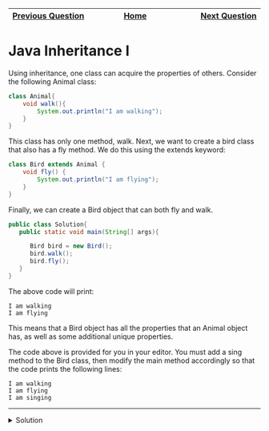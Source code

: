 | <img width=1000>[Previous Question](https://github.com/Kevin-Lago/java-hackerrank-solutions/tree/main/src/)</img> | <img width=1000>[Home](https://github.com/Kevin-Lago/java-hackerrank-solutions)</img> | <img width=1000>[Next Question](https://github.com/Kevin-Lago/java-hackerrank-solutions/tree/main/src/)</img> |
|:---|:---:|---:|

# Java Inheritance I

Using inheritance, one class can acquire the properties of others. Consider the following Animal class:

```java
class Animal{
    void walk(){
        System.out.println("I am walking");
    }
}
```

This class has only one method, walk. Next, we want to create a bird class that also has a fly method. We do this using the extends keyword:

```java
class Bird extends Animal {
    void fly() {
        System.out.println("I am flying");
    }
}
```

Finally, we can create a Bird object that can both fly and walk.

```java
public class Solution{
   public static void main(String[] args){

      Bird bird = new Bird();
      bird.walk();
      bird.fly();
   }
}
```

The above code will print:

```
I am walking
I am flying
```

This means that a Bird object has all the properties that an Animal object has, as well as some additional unique properties.

The code above is provided for you in your editor. You must add a sing method to the Bird class, then modify the main method accordingly so that the code prints the following lines:

```
I am walking
I am flying
I am singing
```

---

<details><summary>Solution</summary>
    
```java

```
</details>